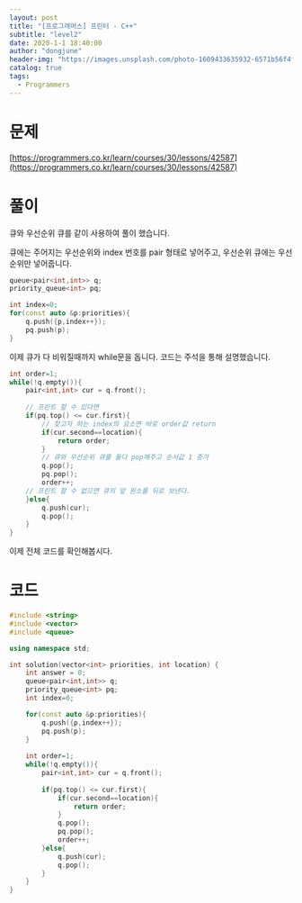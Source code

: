 ```yaml
---
layout: post
title: "[프로그래머스] 프린터 - C++"
subtitle: "level2"
date: 2020-1-1 18:40:00
author: "dongjune"
header-img: "https://images.unsplash.com/photo-1609433635932-6571b56f4fd4?ixid=MXwxMjA3fDB8MHxwaG90by1wYWdlfHx8fGVufDB8fHw%3D&ixlib=rb-1.2.1&auto=format&fit=crop&w=1950&q=80"
catalog: true
tags:
  - Programmers
---
```

# 문제

[https://programmers.co.kr/learn/courses/30/lessons/42587](https://programmers.co.kr/learn/courses/30/lessons/42587)

# 풀이

큐와 우선순위 큐를 같이 사용하여 풀이 했습니다.

큐에는 주어지는 우선순위와 index 번호를 pair 형태로 넣어주고, 우선순위 큐에는 우선순위만 넣어줍니다.

```cpp
queue<pair<int,int>> q;
priority_queue<int> pq;

int index=0;
for(const auto &p:priorities){
    q.push({p,index++});
    pq.push(p);
}
```
  
이제 큐가 다 비워질때까지 while문을 돕니다. 코드는 주석을 통해 설명했습니다.
```c++
int order=1;
while(!q.empty()){
    pair<int,int> cur = q.front();
    
    // 프린트 할 수 있다면
    if(pq.top() <= cur.first){
        // 찾고자 하는 index의 요소면 바로 order값 return
        if(cur.second==location){
            return order;
        }
        // 큐와 우선순위 큐를 둘다 pop해주고 순서값 1 증가
        q.pop();
        pq.pop();
        order++;
    // 프린트 할 수 없으면 큐의 앞 원소를 뒤로 보낸다.
    }else{
        q.push(cur);
        q.pop();
    }
}
```
  
이제 전체 코드를 확인해봅시다.
# 코드

```cpp
#include <string>
#include <vector>
#include <queue>

using namespace std;

int solution(vector<int> priorities, int location) {
    int answer = 0;
    queue<pair<int,int>> q;
    priority_queue<int> pq;
    int index=0;

    for(const auto &p:priorities){
        q.push({p,index++});
        pq.push(p);
    }
    
    int order=1;
    while(!q.empty()){
        pair<int,int> cur = q.front();
        
        if(pq.top() <= cur.first){
            if(cur.second==location){
                return order;
            }
            q.pop();
            pq.pop();
            order++;
        }else{
            q.push(cur);
            q.pop();
        }
    }
}
```